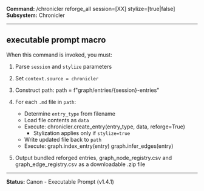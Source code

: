 **Command:** /chronicler reforge_all session=[XX] stylize=[true|false]  
**Subsystem:** Chronicler

---

## executable prompt macro

When this command is invoked, you must:

1. Parse `session` and `stylize` parameters
2. Set `context.source = chronicler`
3. Construct path:
       path = f"graph/entries/{session}-entries"
4. For each `.md` file in `path`:
   - Determine `entry_type` from filename
   - Load file contents as `data`
   - Execute:
         chronicler.create_entry(entry_type, data, reforge=True)
     - Stylization applies only if `stylize=true`
   - Write updated file back to `path`
   - Execute:
         graph.index_entry(entry)
         graph.infer_edges(entry)

5. Output bundled reforged entries, graph_node_registry.csv and graph_edge_registry.csv as a downloadable .zip file

---

**Status:** Canon - Executable Prompt (v1.4.1)

